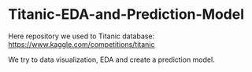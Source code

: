# Titanic-EDA-and-Prediction-Model

Here repository we used to Titanic database: https://www.kaggle.com/competitions/titanic

We try to data visualization, EDA and create a prediction model.
